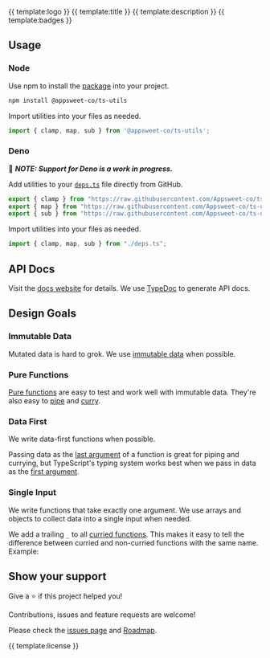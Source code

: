 {{ template:logo }}
{{ template:title }}
{{ template:description }}
{{ template:badges }}

## Usage

### Node

Use npm to install the [package](https://www.npmjs.com/package/@appsweet-co/ts-utils) into your project.

```zsh
npm install @appsweet-co/ts-utils
```

Import utilities into your files as needed.

```ts
import { clamp, map, sub } from '@appsweet-co/ts-utils';
```

### Deno

:memo: ***NOTE: Support for Deno is a work in progress.***

Add utilities to your [`deps.ts`](https://deno.land/manual@v1.11.3/examples/manage_dependencies) file directly from GitHub.

```ts
export { clamp } from "https://raw.githubusercontent.com/Appsweet-co/ts-utils/main/lib/fns/clamp.ts"
export { map } from "https://raw.githubusercontent.com/Appsweet-co/ts-utils/main/lib/fns/map.ts"
export { sub } from "https://raw.githubusercontent.com/Appsweet-co/ts-utils/main/lib/fns/sub.ts"
```

Import utilities into your files as needed.

```ts
import { clamp, map, sub } from "./deps.ts";
```

## API Docs

Visit the [docs website](https://appsweet-co.github.io/ts-utils/) for details. We use [TypeDoc](http://typedoc.org/) to generate API docs.

## Design Goals

### Immutable Data

Mutated data is hard to grok. We use [immutable data](https://en.wikipedia.org/wiki/Immutable_object) when possible.

### Pure Functions

[Pure functions](https://en.wikipedia.org/wiki/Pure_function) are easy to test and work well with immutable data. They're also easy to [pipe](https://en.wikipedia.org/wiki/Function_composition) and [curry](https://en.wikipedia.org/wiki/Currying).

### Data First

We write data-first functions when possible.

Passing data as the [last argument](https://dev.to/richytong/practical-functional-programming-in-javascript-data-last-1gjo) of a function is great for piping and currying, but TypeScript's typing system works best when we pass in data as the [first argument](https://basarat.gitbook.io/typescript/type-system/type-inference).

### Single Input

We write functions that take exactly one argument. We use arrays and objects to collect data into a single input when needed.

We add a trailing `_` to all [curried functions](https://en.wikipedia.org/wiki/Currying). This makes it easy to tell the difference between curried and non-curried functions with the same name. Example:

## Show your support

Give a ⭐️ if this project helped you!

Contributions, issues and feature requests are welcome!

Please check the [issues page](https://github.com/appsweet-co/ts-utils/issues) and [Roadmap](./ROADMAP.md).

{{ template:license }}
